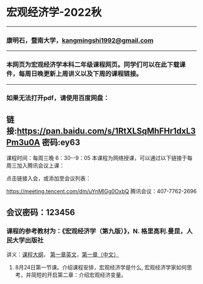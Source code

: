 # 宏观经济学-2022秋
---
### 康明石，暨南大学，kangmingshi1992@gmail.com
---
### 本网页为宏观经济学本科二年级课程网页。同学们可以在此下载课件，每周日晚更新上周讲义以及下周的课程链接。
---
### 如果无法打开pdf，请使用百度网盘：

链接:https://pan.baidu.com/s/1RtXLSqMhFHr1dxL3Pm3u0A  密码:ey63
---
课程时间：每周三晚 6：30--9：05
本课程为网络授课，可以通过以下链接于每周三加入腾讯会议上课：

点击链接入会，或添加至会议列表：

https://meeting.tencent.com/dm/uYnMlGg0OxbQ
腾讯会议：407-7762-2696

会议密码：123456
---
### 课程的参考教材为：《宏观经济学（第九版）》，N. 格里高利.曼昆，人民大学出版社




讲义：[课程大纲](https://github.com/EddyKK/Macroeconomics-2022fall/blob/main/%E8%AF%BE%E7%A8%8B%E5%A4%A7%E7%BA%B2.pdf)， [第一章英文](https://github.com/EddyKK/Macroeconomics-2022fall/blob/main/Macro_2022_Fall_Mingshi_Kang.pdf)，[第一章（中文）](https://github.com/EddyKK/Macroeconomics-2022fall/blob/main/%E7%AC%AC%E4%B8%80%E8%AF%BE%C2%B7%E4%BB%8B%E7%BB%8D.pdf)




1. 8月24日第一节课。介绍课程安排，宏观经济学是什么, 宏观经济学家如何思考，并简短的开启第二章：介绍宏观经济变量。

